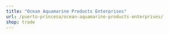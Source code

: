 ```yaml
---
title: "Ocean Aquamarine Products Enterprises"
url: /puerto-princesa/ocean-aquamarine-products-enterprises/
shop: trade
---
```

